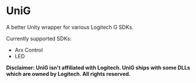 # UniG
A better Unity wrapper for various Logitech G SDKs.

Currently supported SDKs:
* Arx Control
* LED

**Disclaimer: UniG isn't affiliated with Logitech. UniG ships with some DLLs which are owned by Logitech. All rights reserved.**